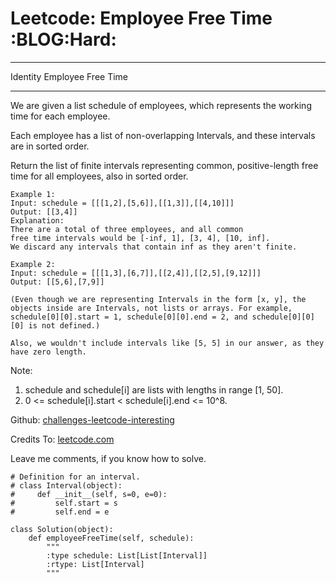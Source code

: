 # Leetcode: Employee Free Time     :BLOG:Hard:


---

Identity Employee Free Time  

---

We are given a list schedule of employees, which represents the working time for each employee.  

Each employee has a list of non-overlapping Intervals, and these intervals are in sorted order.  

Return the list of finite intervals representing common, positive-length free time for all employees, also in sorted order.  

    Example 1:
    Input: schedule = [[[1,2],[5,6]],[[1,3]],[[4,10]]]
    Output: [[3,4]]
    Explanation:
    There are a total of three employees, and all common
    free time intervals would be [-inf, 1], [3, 4], [10, inf].
    We discard any intervals that contain inf as they aren't finite.

    Example 2:
    Input: schedule = [[[1,3],[6,7]],[[2,4]],[[2,5],[9,12]]]
    Output: [[5,6],[7,9]]

    (Even though we are representing Intervals in the form [x, y], the objects inside are Intervals, not lists or arrays. For example, schedule[0][0].start = 1, schedule[0][0].end = 2, and schedule[0][0][0] is not defined.)
    
    Also, we wouldn't include intervals like [5, 5] in our answer, as they have zero length.

Note:  
1.  schedule and schedule[i] are lists with lengths in range [1, 50].
2.  0 <= schedule[i].start < schedule[i].end <= 10^8.

Github: [challenges-leetcode-interesting](https://github.com/DennyZhang/challenges-leetcode-interesting/tree/master/employee-free-time)  

Credits To: [leetcode.com](https://leetcode.com/problems/employee-free-time/description/)  

Leave me comments, if you know how to solve.  

    # Definition for an interval.
    # class Interval(object):
    #     def __init__(self, s=0, e=0):
    #         self.start = s
    #         self.end = e
    
    class Solution(object):
        def employeeFreeTime(self, schedule):
            """
            :type schedule: List[List[Interval]]
            :rtype: List[Interval]
            """